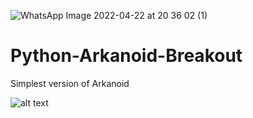 ![WhatsApp Image 2022-04-22 at 20 36 02 (1)](https://user-images.githubusercontent.com/104207353/164785006-047f7f0e-985d-4f48-9a1c-5b62af3500de.jpeg)
# Python-Arkanoid-Breakout
Simplest version of Arkanoid

![alt text](screenshots/screen.jpg "Arkanoid")
